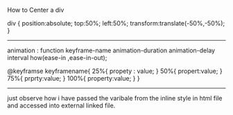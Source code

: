 

How to Center a div 

div {
    position:absolute;
    top:50%;
    left:50%;
    transform:translate(-50%,-50%);
}


----------------------------------------------------------------------------------------------------------------------

animation : function keyframe-name animation-duration  animation-delay interval how(ease-in ,ease-in-out);


@keyframse keyframename{
    25%{
        propety : value;
    }
    50%{
        propert:value;
    }
    75%{
        prprty:value;
    }
    100%{
        property:value;
    }
}


---------------------------------------------------------------------------------------------------------------------------------
just observe how i have passed the varibale from the inline style in html file and accessed into external  linked file.